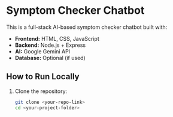 # Symptom Checker Chatbot

This is a full-stack AI-based symptom checker chatbot built with:

- **Frontend:** HTML, CSS, JavaScript
- **Backend:** Node.js + Express
- **AI:** Google Gemini API
- **Database:** Optional (if used)

## How to Run Locally

1. Clone the repository:
   ```bash
   git clone <your-repo-link>
   cd <your-project-folder>
